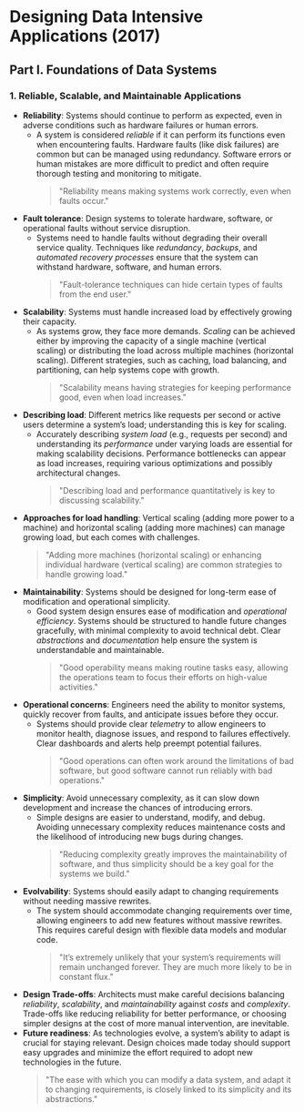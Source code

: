 # Designing Data Intensive Applications (2017)

## Part I. Foundations of Data Systems

### 1. Reliable, Scalable, and Maintainable Applications

- **Reliability**: Systems should continue to perform as expected, even in adverse conditions such as hardware failures or human errors.
  - A system is considered _reliable_ if it can perform its functions even when encountering faults. Hardware faults (like disk failures) are common but can be managed using redundancy. Software errors or human mistakes are more difficult to predict and often require thorough testing and monitoring to mitigate.
    > "Reliability means making systems work correctly, even when faults occur."
- **Fault tolerance**: Design systems to tolerate hardware, software, or operational faults without service disruption.
  - Systems need to handle faults without degrading their overall service quality. Techniques like _redundancy_, _backups_, and _automated recovery processes_ ensure that the system can withstand hardware, software, and human errors.
    > "Fault-tolerance techniques can hide certain types of faults from the end user."
- **Scalability**: Systems must handle increased load by effectively growing their capacity.
  - As systems grow, they face more demands. _Scaling_ can be achieved either by improving the capacity of a single machine (vertical scaling) or distributing the load across multiple machines (horizontal scaling). Different strategies, such as caching, load balancing, and partitioning, can help systems cope with growth.
    > "Scalability means having strategies for keeping performance good, even when load increases."
- **Describing load**: Different metrics like requests per second or active users determine a system’s load; understanding this is key for scaling.
  - Accurately describing _system load_ (e.g., requests per second) and understanding its _performance_ under varying loads are essential for making scalability decisions. Performance bottlenecks can appear as load increases, requiring various optimizations and possibly architectural changes.
    > "Describing load and performance quantitatively is key to discussing scalability."
- **Approaches for load handling**: Vertical scaling (adding more power to a machine) and horizontal scaling (adding more machines) can manage growing load, but each comes with challenges.
  > "Adding more machines (horizontal scaling) or enhancing individual hardware (vertical scaling) are common strategies to handle growing load."
- **Maintainability**: Systems should be designed for long-term ease of modification and operational simplicity.
  - Good system design ensures ease of modification and _operational efficiency_. Systems should be structured to handle future changes gracefully, with minimal complexity to avoid technical debt. Clear _abstractions_ and _documentation_ help ensure the system is understandable and maintainable.
    > "Good operability means making routine tasks easy, allowing the operations team to focus their efforts on high-value activities."
- **Operational concerns**: Engineers need the ability to monitor systems, quickly recover from faults, and anticipate issues before they occur.
  - Systems should provide clear _telemetry_ to allow engineers to monitor health, diagnose issues, and respond to failures effectively. Clear dashboards and alerts help preempt potential failures.
    > "Good operations can often work around the limitations of bad software, but good software cannot run reliably with bad operations."
- **Simplicity**: Avoid unnecessary complexity, as it can slow down development and increase the chances of introducing errors.
  - Simple designs are easier to understand, modify, and debug. Avoiding unnecessary complexity reduces maintenance costs and the likelihood of introducing new bugs during changes.
    > "Reducing complexity greatly improves the maintainability of software, and thus simplicity should be a key goal for the systems we build."
- **Evolvability**: Systems should easily adapt to changing requirements without needing massive rewrites.
  - The system should accommodate changing requirements over time, allowing engineers to add new features without massive rewrites. This requires careful design with flexible data models and modular code.
    > "It’s extremely unlikely that your system’s requirements will remain unchanged forever. They are much more likely to be in constant flux."
- **Design Trade-offs**: Architects must make careful decisions balancing _reliability_, _scalability_, and _maintainability_ against _costs_ and _complexity_. Trade-offs like reducing reliability for better performance, or choosing simpler designs at the cost of more manual intervention, are inevitable.
- **Future readiness**: As technologies evolve, a system’s ability to adapt is crucial for staying relevant. Design choices made today should support easy upgrades and minimize the effort required to adopt new technologies in the future.
  > "The ease with which you can modify a data system, and adapt it to changing requirements, is closely linked to its simplicity and its abstractions."
